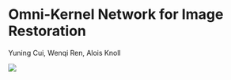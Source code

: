 # Omni-Kernel Network for Image Restoration
Yuning Cui, Wenqi Ren, Alois Knoll

[![](https://img.shields.io/badge/OKNet-Appendix-blue.svg)](https://drive.google.com/file/d/1IVXjApjDWJiLc434d70cOhBpNk9UsyFp/view?usp=sharing)


